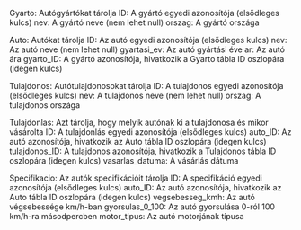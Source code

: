 Gyarto: Autógyártókat tárolja
ID: A gyártó egyedi azonosítója (elsődleges kulcs)
nev: A gyártó neve (nem lehet null)
orszag: A gyártó országa
  
Auto: Autókat tárolja
ID: Az autó egyedi azonosítója (elsődleges kulcs)
nev: Az autó neve (nem lehet null)
gyartasi_ev: Az autó gyártási éve
ar: Az autó ára
gyarto_ID: A gyártó azonosítója, hivatkozik a Gyarto tábla ID oszlopára (idegen kulcs)

Tulajdonos: Autótulajdonosokat tárolja
ID: A tulajdonos egyedi azonosítója (elsődleges kulcs)
nev: A tulajdonos neve (nem lehet null)
orszag: A tulajdonos országa

Tulajdonlas: Azt tárolja, hogy melyik autónak ki a tulajdonosa és mikor vásárolta
ID: A tulajdonlás egyedi azonosítója (elsődleges kulcs)
auto_ID: Az autó azonosítója, hivatkozik az Auto tábla ID oszlopára (idegen kulcs)
tulajdonos_ID: A tulajdonos azonosítója, hivatkozik a Tulajdonos tábla ID oszlopára (idegen kulcs)
vasarlas_datuma: A vásárlás dátuma
  
Specifikacio: Az autók specifikációit tárolja
ID: A specifikáció egyedi azonosítója (elsődleges kulcs)
auto_ID: Az autó azonosítója, hivatkozik az Auto tábla ID oszlopára (idegen kulcs)
vegsebesseg_kmh: Az autó végsebessége km/h-ban
gyorsulas_0_100: Az autó gyorsulása 0-ról 100 km/h-ra másodpercben
motor_tipus: Az autó motorjának típusa
